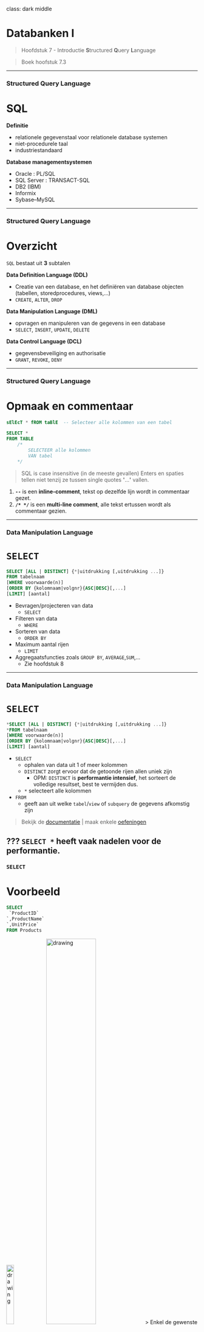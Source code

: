 class: dark middle

# Databanken I
> Hoofdstuk 7 - Introductie **S**tructured **Q**uery **L**anguage

> Boek hoofstuk 7.3

---
### **S**tructured **Q**uery **L**anguage
# SQL

**Definitie**
- relationele gegevenstaal voor relationele database systemen 
- niet-procedurele taal
- industriestandaard

**Database managementsystemen**
- Oracle : PL/SQL 
- SQL Server : TRANSACT-SQL
- DB2 (IBM) 
- Informix
- Sybase–MySQL


---
### **S**tructured **Q**uery **L**anguage
# Overzicht
`SQL` bestaat uit **3** subtalen

**Data Definition Language (DDL)**
- Creatie van een database, en het definiëren van database objecten (tabellen, storedprocedures, views,...)
- `CREATE`, `ALTER`, `DROP`

**Data Manipulation Language (DML)**
- opvragen en manipuleren van de gegevens in een database
- `SELECT`, `INSERT`, `UPDATE`, `DELETE`

**Data Control Language (DCL)**
- gegevensbeveiliging en authorisatie
- `GRANT`, `REVOKE`, `DENY`

---
### **S**tructured **Q**uery **L**anguage
# Opmaak en commentaar
```sql
sElEcT * fROM taBlE  -- Selecteer alle kolommen van een tabel
```

```sql
SELECT * 
FROM TABLE 
    /*
        SELECTEER alle kolommen
        VAN tabel 
    */
```
> SQL is case insensitive (in de meeste gevallen)
> Enters en spaties tellen niet tenzij ze tussen single quotes **'**...**'** vallen.

1. **`--`** is een **inline-comment**, tekst op dezelfde lijn wordt in commentaar gezet.
2. **`/* */`**  is een **multi-line comment**, alle tekst ertussen wordt als commentaar gezien.

---
### **D**ata **M**anipulation **L**anguage 
# `SELECT`

```sql
SELECT [ALL | DISTINCT] {*|uitdrukking [,uitdrukking ...]}
FROM tabelnaam
[WHERE voorwaarde(n)] 
[ORDER BY {kolomnaam|volgnr}{ASC|DESC}[,...]
[LIMIT] [aantal]
```
- Bevragen/projecteren van data
    -  `SELECT`
- Filteren van data
    - `WHERE` 
- Sorteren van data 
    - `ORDER BY`
- Maximum aantal rijen
    - `LIMIT`
- Aggregaatsfuncties zoals `GROUP BY`, `AVERAGE`,`SUM`,...
    -  Zie hoofdstuk 8

---
### **D**ata **M**anipulation **L**anguage 
# `SELECT`
```sql
*SELECT [ALL | DISTINCT] {*|uitdrukking [,uitdrukking ...]}
*FROM tabelnaam 
[WHERE voorwaarde(n)] 
[ORDER BY {kolomnaam|volgnr}{ASC|DESC}[,...]
[LIMIT] [aantal]
```
- `SELECT`
    - ophalen van data uit 1 of meer kolommen
    - `DISTINCT` zorgt ervoor dat de getoonde rijen allen uniek zijn
        - OPM: `DISTINCT` is **performantie intensief**, het sorteert de volledige resultset, best te vermijden dus.
    - `*` selecteert alle kolommen
- `FROM`
    - geeft aan uit welke `tabel`/`view` of `subquery` de gegevens afkomstig zijn

> Bekijk de [documentatie](https://www.w3schools.com/sql/sql_select.asp) | maak enkele [oefeningen](https://www.w3schools.com/sql/exercise.asp?filename=exercise_select1)

???
`SELECT *` heeft vaak nadelen voor de performantie.
---

### `SELECT`
# Voorbeeld
```sql
SELECT 
 `ProductID`
`,ProductName`
`,UnitPrice`
FROM Products
```
<img src="images\products-definition-diagram.jpg" alt="drawing" width="20%"/>
<img src="images\products-1.jpg" alt="drawing" width="51%"/>
> Enkel de gewenste **kolommen** worden weergegeven.
---

### `SELECT`
# Voorbeeld
```sql
SELECT `*` FROM Products
```
<img src="images\products-definition-diagram.jpg" alt="drawing" width="20%"/>
<img src="images\products-2.jpg" alt="drawing" width="100%"/>
> ***** is een alias voor alle kolommen.
---

### **D**ata **M**anipulation **L**anguage 
# `SELECT`
```sql
SELECT [ALL | DISTINCT] {*|uitdrukking [,uitdrukking ...]}
FROM tabelnaam 
*[WHERE voorwaarde(n)] 
[ORDER BY {kolomnaam|volgnr}{ASC|DESC}[,...]
[LIMIT] [aantal]
```
- `WHERE`
    - opgave van de voorwaarden waaraan de getoonde rijen moeten voldoen, ook wel de **filter** genoemd

> Bekijk de [documentatie](https://www.w3schools.com/sql/sql_where.asp) | maak enkele [oefeningen](https://www.w3schools.com/sql/exercise.asp?filename=exercise_where1)

---

### `SELECT WHERE`
# Voorbeeld
```sql
SELECT 
 ProductID
,ProductName
,UnitPrice
FROM Products
`WHERE CategoryID = 1`
```
<img src="images\products-definition-diagram.jpg" alt="drawing" width="20%"/>
<img src="images\products-where.jpg" alt="drawing" width="35%"/>
> **Enkel** de producten van categorie 1 (beverages) worden weergegeven.

---

### `SELECT`
# `WHERE`
**Gebruik van literals **
- Numerische waarden: [...] `WHERE CategoryID = 1 `
- Alfanumerischewaarden: [...] `WHERE ProductName = ‘Chai’`
- Datums: [...] `WHERE OrderDate= '1996-07-04 00:00:00'`

**Vergelijkingsoperatoren** 
- =, >, >=, <, <=, <>
- Logische operatoren 
- Een interval van specifieke waarden 
- Een lijst van waarden 
- Onbekende waarden 
- Je kan haakjes gebruiken om de prioriteitsregels te doorbreken of het geheel leesbaarder te maken
- ...

---

### `SELECT WHERE`
# Voorbeeld
> Toon `productID`, `naam`, `aantal in stock` van de `producten` waarvan er **minder dan 5 in stock** zijn:


```sql
SELECT ProductID, ProductName, UnitsInStock 
FROM Products `WHERE unitsinstock < 5`
```

---

### `SELECT WHERE`
# Voorbeeld
> Toon `productID`, `naam`, `aantal in stock` van de `producten` waarvan de **naam begint met de letter 'A'**:


```sql
SELECT ProductID, ProductName, UnitsInStock 
FROM Products `WHERE ProductName >=  'A' and  ProductName < 'B'`
```

---

### `SELECT`
# `WHERE LIKE`
**Wildcards** 
- Zoeken naar patronen via `LIKE` | `NOT LIKE`
    - `%`  willekeurige tekenrij met 0 of meerdere tekens
        - `bl*` : **bl**, **bl**ack, **bl**ue, en **bl**ob
    - `_`  1 willekeurig teken
        - `h_t` : h**o**t, h**a**t, en h**i**t
    - `[]`  een teken tussen de haakjes
        - `h[oa]t` : h**o**t, h**a**t, maar niet hit
    - `^`   een teken dat niet in de haakjes zit
        - h[^oa]t  : h**i**t, maar niet hot of hat
    - `-`   een reeks tussen beide karakters of nummers
        -  `c[a-b]t` :  c**a**t en c**b**t, maar cct niet


> Bekijk de [documentatie](https://www.w3schools.com/sql/sql_wildcards.asp) | maak enkele [oefeningen](https://www.w3schools.com/sql/exercise.asp?filename=exercise_wildcards1)

---

### `SELECT WHERE LIKE `
# Voorbeeld
> Toon `ProductID`, `naam`, `aantal in stock` van de `producten` waarvan de **naam begint met de letter 'A'**:

```sql
SELECT ProductID, ProductName, UnitsInStock 
FROM Products `WHERE ProductName LIKE 'A%'`
```

<hr/>
> Toon `ProductID`, `naam` van de `producten` waarbij de **tekenreeks 'anton' voorkomt in de naam**:


```sql
SELECT ProductID, ProductName 
FROM Products `WHERE ProductName LIKE '%anton%'`
```

---

### `SELECT WHERE`
#  LOGICAL OPERATOR
`OR` | `AND` | `NOT`
- Samenbundelen van filter criteria
- Net zoals in de wiskunde, kunnen er prioriteitsregeles toegevoegd worden via haakjes.


> Bekijk de [documentatie](https://www.w3schools.com/sql/sql_and_or.asp) | maak enkele [oefeningen](https://www.w3schools.com/sql/exercise.asp?filename=exercise_where4)

---

### `SELECT WHERE` LOGICAL OPERATOR
# Voorbeeld
```sql
SELECT ProductID, ProductName, SupplierID, UnitPrice 
FROM Products 
WHERE `(`ProductName LIKE 'T%' OR ProductID = 46`)` 
      `AND` UnitPrice > 16.00
```

<hr/>

```sql
SELECT ProductID, ProductName, SupplierID, UnitPrice 
FROM Products 
WHERE    `(`ProductName LIKE 'T%'`)` 
          `OR` `(`ProductID = 46 AND  UnitPrice > 16.00`)`
```

---

### `SELECT WHERE`
# INTERVALS
`BETWEEN` | `NOT BETWEEN`
- Tussen 2 waarden
    - Gehele getallen
    - Decimale getallen
    - Data | Datums

> Bekijk de [documentatie](https://www.w3schools.com/sql/sql_between.asp) | maak enkele [oefeningen](https://www.w3schools.com/sql/exercise.asp?filename=exercise_between1)

---

### `SELECT WHERE` INTERVALS
# Voorbeeld
> Selecteer de producten (naam en eenheidsprijs) waarvan de **eenheidsprijs tussen 10 en 15 euro (grenzen inbegrepen)**

```sql
SELECT ProductID, UnitPrice 
FROM Products 
WHERE UnitPrice `BETWEEN 10 AND 15`
```
---

### `SELECT WHERE`
# Range
- `IN` | `NOT IN`
    - Waarvan de kolom gelijk is aan een waarde uit een lijst van waarden.

> Bekijk de [documentatie](https://www.w3schools.com/sql/sql_in.asp) | maak enkele [oefeningen](https://www.w3schools.com/sql/exercise.asp?filename=exercise_in1)

---

### `SELECT WHERE` Range
# Voorbeeld
> Geef productID, naam, supplierID van de producten die **geleverd worden door de leveranciers/suppliers met ID 1, 3 of 5**


```sql
SELECT ProductID, ProductName, SupplierID 
FROM Products 
WHERE SupplierID `IN (1,3,5)`
```
> Geef productID, naam, supplierID van de producten die **NIET** geleverd worden door de leveranciers/suppliers met ID 1, 3 of 5**


```sql
SELECT ProductID, ProductName, SupplierID 
FROM Products 
WHERE SupplierID `NOT IN (1,3,5)`
```
---

### `SELECT WHERE`
# `NULL`ables
- `IS NULL` | `IS NOT NULL`
    - `NULL` waarden komen voor wanneer er bij input in een bepaalde kolom **geen waarde** werd ingebracht en er geen standaardwaarde voor die kolom voorzien was. 
    - Een `NULL` waarde is **niet hezelfde als**
        - **0** (numerische waarden)
        - **blanco** (karakter waarden)
    - `NULL` velden worden onderling gelijk beschouwd (`DISTINCT`) 
    - Als in een rekenkundige uitdrukking een `NULL`-veld wordt is het resultaat ook `NULL`

> Bekijk de [documentatie](https://www.w3schools.com/sql/sql_null_values.asp) | maak enkele [oefeningen](https://www.w3schools.com/sql/exercise.asp?filename=exercise_null1)

---

### `SELECT WHERE NULL`ables
# Voorbeeld
> Selecteer de leveranciers waarvan de regio **onbekend** is


```sql
SELECT Companyname, Region 
FROM Suppliers 
WHERE Region `IS NULL`
```
> Selecteer de leveranciers waarvan de regio **bekend** is

```sql
SELECT Companyname, Region 
FROM Suppliers 
WHERE Region `IS NOT NULL`
```
---

### `SELECT WHERE NULL`ables
# Caveats
Let op met `NULL`ables
> Geef alle leveranciers die niet in de regio 'LA' wonen.

```sql
SELECT companyname, region FROM suppliers 
WHERE region <> 'LA'
```

> Geef alle leveranciers die niet in de regio 'LA' wonen **of de regio niet geweten is.**

```sql
SELECT companyname, region FROM suppliers 
WHERE region <> 'LA' `OR region IS NULL`
```

> Let op, deze resultsets verschillen.

---
### The Billion Dollar Mistake
# `Null`ables

> "I call it my billion-dollar mistake. It was the invention of the null reference in 1965. At that time, I was designing the first comprehensive type system for references in an object oriented language (ALGOL W). My goal was to ensure that all use of references should be absolutely safe, with checking performed automatically by the compiler. But I couldn't resist the temptation to put in a null reference, simply because it was so easy to implement. This has led to innumerable errors, vulnerabilities, and system crashes, which have probably caused a billion dollars of pain and damage in the last forty years."

- Sir Charles Antony Richard Hoare

---

### **D**ata **M**anipulation **L**anguage 
# `SELECT`
```sql
SELECT [ALL | DISTINCT] {*|uitdrukking [,uitdrukking ...]}
FROM tabelnaam 
[WHERE voorwaarde(n)] 
*[ORDER BY {kolomnaam|volgnr}{ASC|DESC}[,...]
[LIMIT] [aantal]
```
- `ORDER BY`
    - Kan 1 of meerdere sorteervelden bevatten 
    -  Een sorteerveld kan gespecificeerd worden via de **kolomnaam**, of door het **volgnummer** op te geven dat overeenkomt met de volgorde van het gegeven achter de `SELECT` clausule (startend vanaf **1**)
    - Indien meerdere sorteervelden voorkomen, gebeurt het sorteren eerst op basis van het eerste veld, bij gelijkheid op basis van het tweede,... 

---
### **D**ata **M**anipulation **L**anguage 
# `SELECT`
```sql
SELECT [ALL | DISTINCT] {*|uitdrukking [,uitdrukking ...]}
FROM tabelnaam 
[WHERE voorwaarde(n)] 
*[ORDER BY {kolomnaam|volgnr}{ASC|DESC}[,...]
[LIMIT] [aantal]
```
- `ORDER BY`
    - Standaard gebeurt het sorteren in stijgende volgorde (volgens numerieke waarde, of volgens computercode bvb ASCII). Een dalende volgorde moet expliciet vermeld worden met `DESC`
    - Merk op dat het `ORDER BY` statement vaak het langste duurt.
        - Indien mogelijk is een `ORDER BY` clausule best te mijden wegens performantie.
    
> Bekijk de [documentatie](https://www.w3schools.com/sql/sql_orderby.asp) | maak enkele [oefeningen](https://www.w3schools.com/sql/exercise.asp?filename=exercise_orderby1)
---

### `SELECT ORDER BY`
# Voorbeeld
> Toon een **alfabetische** lijst van de productnamen


```sql
SELECT ProductName 
FROM Products 
ORDER BY ProductName -- ASC is optioneel
```

> Ditmaal op basis van de **kolomnummer**.

```sql
SELECT ProductName 
FROM Products 
ORDER BY `1` -- ASC is optioneel
```

---

### `SELECT ORDER BY`
# Voorbeeld
> Toon productid,naam, categoryid en eenheidsprijs van de producten gesorteerd op categoryid. Indien binnen 1 categorie producten dezelfde prijs hebben, dan dient het product met de hoogste prijs bovenaan te staan.

```sql
SELECT 
 ProductID
,ProductName
,CategoryID
,UnitPrice 
FROM Products 
*ORDER BY 
* CategoryID
*,UnitPrice DESC
```
---

### **D**ata **M**anipulation **L**anguage 
# `SELECT`
```sql
SELECT [ALL | DISTINCT] {*|uitdrukking [,uitdrukking ...]}
FROM tabelnaam 
[WHERE voorwaarde(n)] 
[ORDER BY {kolomnaam|volgnr}{ASC|DESC}[,...]
*[LIMIT] [aantal]
```
- `LIMIT | TOP`
    - Bepaalt hoeveel rijen getoond moeten worden 
    - Best te gebruiken **in combinatie met `ORDER BY`**
        - Anders zou het kunnen dat je nooit dezelfde resultset krijgt.
    - Verschilt enorm per SQL Dialect
        - MySQL gebruikt `LIMIT` na de `ORDER BY` clausule
        - SQL Server gebruikt `TOP` direct na het keyword `SELECT`

> Bekijk de [documentatie](https://www.w3schools.com/sql/sql_top.asp)
---

### `SELECT LIMIT`
# Voorbeeld
> Selecteer de **eerste 5 producten** gesorteerd op ID

```sql
SELECT * FROM Products
ORDER BY ProductID
`LIMIT 5`
```

> Toon de productnamen van de **laatste 10 producten**,

```sql
SELECT ProductName 
FROM Products 
ORDER BY ProductID DESC
`LIMIT 10`
```
> De laatste 10 producten zijn diegene met de hoogste **ID**.
---
### `SELECT`
# Uitvoering vs Syntax
```sql
SELECT * FROM tabelnaam 
[WHERE voorwaarde(n)] 
[ORDER BY {kolomnaam|volgnr}{ASC|DESC}[,...]
```
- Jammer maar helaas, is de **volgorde van uitvoering** van het bovenstaande statement is **niet gelijk aan de syntax**.
- Het **einderesultaat** is de **cumul van meerdere tussenresultaten**.

### Volgorde van uitvoering:
1. Eerst wordt het `FROM` statement verwerkt.
2. Nadien gebeurt er een **filtering** of **selectie** door het `WHERE` statement
3. Vervolgens ondergaan de geselecteerde rijen een **projectie** door het `SELECT` statement
4. Tot slot worden de geprojecteerde rijen **gesorteerd** door het `ORDER BY` statement


---
### `SELECT`
# Oefeningen
1. Geef voornaam en familienaam van werknemers met code 54, die in een willekeurige afdeling werken met uitsluiting van afdeling D11. 
2. Geef nummer, naam en afdelingsnummer van alle werknemers met salaris tussen 15000 en 24000 en niveau tussen 17 en 20. 
3. Geef nummer, naam en opleidingsniveau van alle werknemers met niveau 16, 18 of 20. 
4. Geef nummer, naam van vrouwelijke werknemers waarvan familienaam start met een ‘S’ of ‘T’. 
5. Geef nummer, naam van alle werknemers met onbekende jobcode. 
6. Geef nummer, naam en afdelingsnummer van alle werknemers, waarvan de familienaam start met een P en die in een afdeling werken beginnend met D en als 3° karakter een 1 hebben.


---
### Alias
# TODO
- Alias
- Cast/Convert
- Berekeningen
- ...
